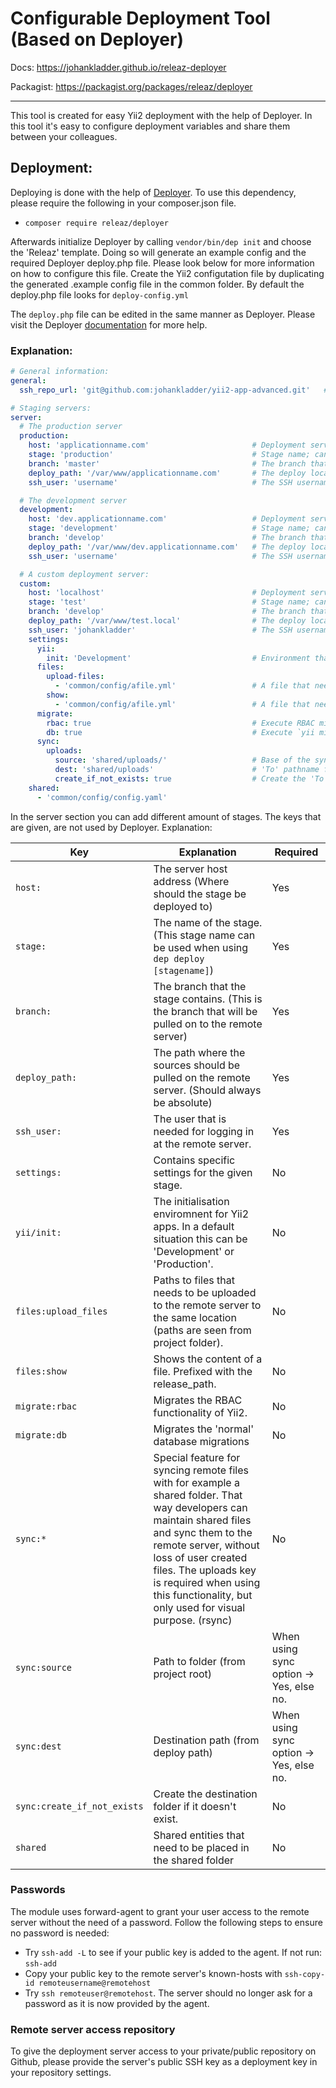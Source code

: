 Configurable Deployment Tool (Based on Deployer)
======================================

Docs: https://johankladder.github.io/releaz-deployer

Packagist: https://packagist.org/packages/releaz/deployer

--------------------------------------

This tool is created for easy Yii2 deployment with the help of Deployer. In this 
tool it's easy to configure deployment variables and share them between your colleagues. 

## Deployment:
Deploying is done with the help of [Deployer](https://github.com/deployphp/deployer). 
To use this dependency, please require the following in your composer.json file.
- `composer require releaz/deployer`

Afterwards initialize Deployer by calling `vendor/bin/dep init` and choose the 'Releaz' template. 
Doing so will generate an example config and the required Deployer deploy.php file. Please look below
for more information on how to configure this file. Create the Yii2 configutation file by duplicating the generated .example config file in the common folder. By default the deploy.php file looks for ``deploy-config.yml``

The `deploy.php` file can be edited in the same manner as Deployer. Please visit the Deployer [documentation](https://deployer.org/docs) for more help.

### Explanation:
```yaml
# General information:
general:
  ssh_repo_url: 'git@github.com:johankladder/yii2-app-advanced.git'   # The repository your project is stored

# Staging servers:
server:
  # The production server
  production:
    host: 'applicationname.com'                       # Deployment server hostname/ip
    stage: 'production'                               # Stage name; can be used by 'dep deploy-yii [stage]
    branch: 'master'                                  # The branch that should be used to deploy
    deploy_path: '/var/www/applicationname.com'       # The deploy location
    ssh_user: 'username'                              # The SSH username, that has access to the remote server

  # The development server
  development:
    host: 'dev.applicationname.com'                   # Deployment server hostname/ip
    stage: 'development'                              # Stage name; can be used by 'dep deploy-yii [stage]
    branch: 'develop'                                 # The branch that should be used to deploy
    deploy_path: '/var/www/dev.applicationname.com'   # The deploy location
    ssh_user: 'username'                              # The SSH username, that has access to the remote server

  # A custom deployment server:
  custom:
    host: 'localhost'                                 # Deployment server hostname/ip
    stage: 'test'                                     # Stage name; can be used by 'dep deploy-yii [stage]
    branch: 'develop'                                 # The branch that should be used to deploy
    deploy_path: '/var/www/test.local'                # The deploy location
    ssh_user: 'johankladder'                          # The SSH username, that has access to the remote server
    settings:
      yii:
        init: 'Development'                           # Environment that can be used. See `php init` for possibilities
      files:
        upload-files:
          - 'common/config/afile.yml'                 # A file that needs the be send to the remote server
        show:
          - 'common/config/afile.yml'                 # A file that needs to be outputted when deploying
      migrate:
        rbac: true                                    # Execute RBAC migrations
        db: true                                      # Execute `yii migrate`
      sync:
        uploads:
          source: 'shared/uploads/'                   # Base of the sync folder
          dest: 'shared/uploads'                      # 'To' pathname from base deployment path
          create_if_not_exists: true                  # Create the 'To' path if not exist
    shared:
      - 'common/config/config.yaml'


```

In the server section you can add different amount of stages. The keys that are given, are not used by Deployer. Explanation:

Key | Explanation | Required
--- | --- | ---
`host:` | The server host address (Where should the stage be deployed to) | Yes
`stage:` | The name of the stage. (This stage name can be used when using `dep deploy [stagename]`) | Yes
`branch:` | The branch that the stage contains. (This is the branch that will be pulled on to the remote server) | Yes
`deploy_path:` | The path where the sources should be pulled on the remote server. (Should always be absolute) | Yes
`ssh_user:` | The user that is needed for logging in at the remote server. | Yes
`settings:` | Contains specific settings for the given stage. | No
`yii/init:` | The initialisation enviromnent for Yii2 apps. In a default situation this can be 'Development' or 'Production'. | No
`files:upload_files` | Paths to files that needs to be uploaded to the remote server to the same location (paths are seen from project folder).  | No
`files:show` | Shows the content of a file. Prefixed with the release_path. | No
`migrate:rbac` | Migrates the RBAC functionality of Yii2. | No
`migrate:db` | Migrates the 'normal' database migrations | No
`sync:*` | Special feature for syncing remote files with for example a shared folder. That way developers can maintain shared files and sync them to the remote server, without loss of user created files. The uploads key is required when using this functionality, but only used for visual purpose. (rsync) | No
`sync:source` | Path to folder (from project root) | When using sync option -> Yes, else no.
`sync:dest` | Destination path (from deploy path) | When using sync option -> Yes, else no.
`sync:create_if_not_exists` | Create the destination folder if it doesn't exist. | No
`shared` | Shared entities that need to be placed in the shared folder | No |

### Passwords
The module uses forward-agent to grant your user access to the remote server without the need of a password. Follow the following steps to ensure no password is needed:
  - Try `ssh-add -L` to see if your public key is added to the agent. If not run: `ssh-add`
  - Copy your public key to the remote server's known-hosts with `ssh-copy-id remoteusername@remotehost`
  - Try `ssh remoteuser@remotehost`. The server should no longer ask for a password as it is now provided by the agent.
  
### Remote server access repository
To give the deployment server access to your private/public repository on Github, please 
provide the server's public SSH key as a deployment key in your repository settings.
  
